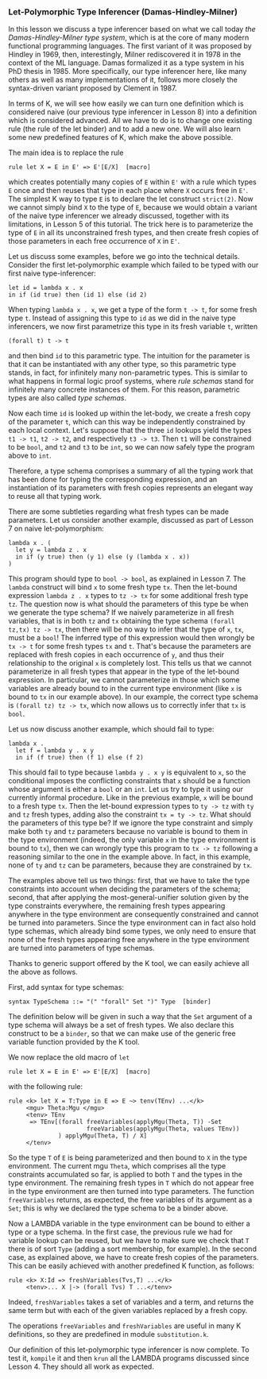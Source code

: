 <!-- Copyright (c) 2014-2019 K Team. All Rights Reserved. -->

### Let-Polymorphic Type Inferencer (Damas-Hindley-Milner)

In this lesson we discuss a type inferencer based on what we call today
_the Damas-Hindley-Milner type system_, which is at the core of many
modern functional programming languages. The first variant of it was
proposed by Hindley in 1969, then, interestingly, Milner rediscovered
it in 1978 in the context of the ML language. Damas formalized it as
a type system in his PhD thesis in 1985. More specifically, our type
inferencer here, like many others as well as many implementations of
it, follows more closely the syntax-driven variant proposed by Clement
in 1987.

In terms of K, we will see how easily we can turn one definition which
is considered naive (our previous type inferencer in Lesson 8) into a
definition which is considered advanced. All we have to do is to
change one existing rule (the rule of the let binder) and to add a new
one. We will also learn some new predefined features of K, which make
the above possible.

The main idea is to replace the rule

    rule let X = E in E' => E'[E/X]  [macro]

which creates potentially many copies of `E` within `E'` with a rule
which types `E` once and then reuses that type in each place where `X`
occurs free in `E'`. The simplest K way to type `E` is to declare the
let construct `strict(2)`. Now we cannot simply bind `X` to the type
of `E`, because we would obtain a variant of the naive type inferencer
we already discussed, together with its limitations, in Lesson 5 of this
tutorial. The trick here is to parameterize the type of `E` in all its
unconstrained fresh types, and then create fresh copies of those
parameters in each free occurrence of `X` in `E'`.

Let us discuss some examples, before we go into the technical details.
Consider the first let-polymorphic example which failed to be typed
with our first naive type-inferencer:

    let id = lambda x . x
    in if (id true) then (id 1) else (id 2)

When typing `lambda x . x`, we get a type of the form `t -> t`, for some
fresh type `t`. Instead of assigning this type to `id` as we did in the
naive type inferencers, we now first parametrize this type in its
fresh variable `t`, written

    (forall t) t -> t

and then bind `id` to this parametric type. The intuition for the
parameter is that it can be instantiated with any other type, so this
parametric type stands, in fact, for infinitely many non-parametric
types. This is similar to what happens in formal logic proof systems,
where _rule schemas_ stand for infinitely many concrete instances of
them. For this reason, parametric types are also called _type schemas_.

Now each time `id` is looked up within the let-body, we create a fresh
copy of the parameter `t`, which can this way be independently
constrained by each local context. Let's suppose that the three `id`
lookups yield the types `t1 -> t1`, `t2 -> t2`, and respectively `t3 -> t3`.
Then `t1` will be constrained to be `bool`, and `t2` and `t3` to be `int`,
so we can now safely type the program above to `int`.

Therefore, a type schema comprises a summary of all the typing work
that has been done for typing the corresponding expression, and an
instantiation of its parameters with fresh copies represents an
elegant way to reuse all that typing work.

There are some subtleties regarding what fresh types can be made
parameters. Let us consider another example, discussed as part of
Lesson 7 on naive let-polymorphism:

    lambda x . (
      let y = lambda z . x
      in if (y true) then (y 1) else (y (lambda x . x))
    )

This program should type to `bool -> bool`, as explained in Lesson 7.
The `lambda` construct will bind `x` to some fresh type `tx`. Then the
let-bound expression `lambda z . x` types to `tz -> tx` for some
additional fresh type `tz`. The question now is what should the
parameters of this type be when we generate the type schema? If we
naively parameterize in all fresh variables, that is in both `tz` and
`tx` obtaining the type schema `(forall tz,tx) tz -> tx`, then there will
be no way to infer that the type of `x`, `tx`, must be a `bool`! The
inferred type of this expression would then wrongly be `tx -> t` for
some fresh types `tx` and `t`. That's because the parameters are replaced
with fresh copies in each occurrence of `y`, and thus their relationship
to the original `x` is completely lost. This tells us that we cannot
parameterize in all fresh types that appear in the type of the
let-bound expression. In particular, we cannot parameterize in those
which some variables are already bound to in the current type
environment (like `x` is bound to `tx` in our example above).
In our example, the correct type schema is `(forall tz) tz -> tx`,
which now allows us to correctly infer that `tx` is `bool`.

Let us now discuss another example, which should fail to type:

    lambda x .
      let f = lambda y . x y
      in if (f true) then (f 1) else (f 2)

This should fail to type because `lambda y . x y` is equivalent to `x`,
so the conditional imposes the conflicting constraints that `x` should be
a function whose argument is either a `bool` or an `int`. Let us try to
type it using our currently informal procedure. Like in the previous
example, `x` will be bound to a fresh type `tx`. Then the let-bound
expression types to `ty -> tz` with `ty` and `tz` fresh types, adding also
the constraint `tx = ty -> tz`. What should the parameters of this type
be? If we ignore the type constraint and simply make both `ty` and `tz`
parameters because no variable is bound to them in the type
environment (indeed, the only variable `x` in the type environment is
bound to `tx`), then we can wrongly type this program to `tx -> tz`
following a reasoning similar to the one in the example above.
In fact, in this example, none of `ty` and `tz` can be parameters, because
they are constrained by `tx`.

The examples above tell us two things: first, that we have to take the
type constraints into account when deciding the parameters of the
schema; second, that after applying the most-general-unifier solution
given by the type constraints everywhere, the remaining fresh types
appearing anywhere in the type environment are consequently constrained
and cannot be turned into parameters. Since the type environment can in
fact also hold type schemas, which already bind some types, we only need
to ensure that none of the fresh types appearing free anywhere in the
type environment are turned into parameters of type schemas.

Thanks to generic support offered by the K tool, we can easily achieve
all the above as follows.

First, add syntax for type schemas:

    syntax TypeSchema ::= "(" "forall" Set ")" Type  [binder]

The definition below will be given in such a way that the `Set` argument
of a type schema will always be a set of fresh types. We also declare
this construct to be a `binder`, so that we can make use of the generic
free variable function provided by the K tool.

We now replace the old macro of `let`

    rule let X = E in E' => E'[E/X]  [macro]

with the following rule:

    rule <k> let X = T:Type in E => E ~> tenv(TEnv) ...</k>
         <mgu> Theta:Mgu </mgu>
         <tenv> TEnv
          => TEnv[(forall freeVariables(applyMgu(Theta, T)) -Set
                          freeVariables(applyMgu(Theta, values TEnv))
                  ) applyMgu(Theta, T) / X]
         </tenv>

So the type `T` of `E` is being parameterized and then bound to `X` in the
type environment. The current mgu `Theta`, which comprises all the type
constraints accumulated so far, is applied to both `T` and the types in
the type environment. The remaining fresh types in `T` which do not
appear free in the type environment are then turned into type parameters.
The function `freeVariables` returns, as expected, the free variables of
its argument as a `Set`; this is why we declared the type schema to be a
binder above.

Now a LAMBDA variable in the type environment can be bound to either a
type or a type schema. In the first case, the previous rule we had
for variable lookup can be reused, but we have to make sure we check
that `T` there is of sort `Type` (adding a sort membership, for example).
In the second case, as explained above, we have to create fresh copies
of the parameters. This can be easily achieved with another
predefined K function, as follows:

    rule <k> X:Id => freshVariables(Tvs,T) ...</k>
         <tenv>... X |-> (forall Tvs) T ...</tenv>

Indeed, `freshVariables` takes a set of variables and a term, and returns the
same term but with each of the given variables replaced by a fresh copy.

The operations `freeVariables` and `freshVariables` are useful in many K
definitions, so they are predefined in module `substitution.k`.

Our definition of this let-polymorphic type inferencer is now
complete. To test it, `kompile` it and then `krun` all the LAMBDA
programs discussed since Lesson 4. They should all work as expected.
